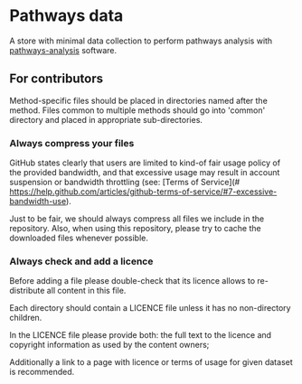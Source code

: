 # Pathways data

A store with minimal data collection to perform pathways analysis with [pathways-analysis](https://github.com/kn-bibs/pathways-analysis) software.


## For contributors

Method-specific files should be placed in directories named after the method. Files common to multiple methods should go into 'common' directory and placed in appropriate sub-directories.

### Always compress your files

GitHub states clearly that users are limited to kind-of fair usage policy of the provided bandwidth, 
and that excessive usage may result in account suspension or bandwidth throttling (see: [Terms of Service](# https://help.github.com/articles/github-terms-of-service/#7-excessive-bandwidth-use).

Just to be fair, we should always compress all files we include in the repository.
Also, when using this repository, please try to cache the downloaded files whenever possible.

### Always check and add a licence

Before adding a file please double-check that its licence allows to re-distribute all content in this file.

Each directory should contain a LICENCE file unless it has no non-directory children.

In the LICENCE file please provide both: the full text to the licence and copyright information as used by the content owners;

Additionally a link to a page with licence or terms of usage for given dataset is recommended.
